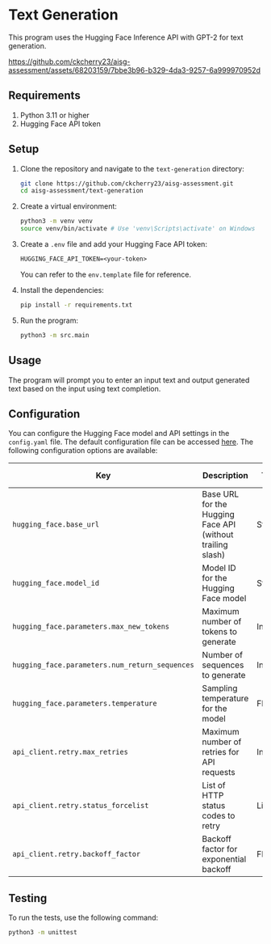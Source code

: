 # Text Generation 

This program uses the Hugging Face Inference API with GPT-2 for text generation.

https://github.com/ckcherry23/aisg-assessment/assets/68203159/7bbe3b96-b329-4da3-9257-6a999970952d

## Requirements

1. Python 3.11 or higher
2. Hugging Face API token

## Setup

1. Clone the repository and navigate to the `text-generation` directory:
    ```sh
    git clone https://github.com/ckcherry23/aisg-assessment.git
    cd aisg-assessment/text-generation
    ```

2. Create a virtual environment:
    ```sh
    python3 -m venv venv
    source venv/bin/activate # Use 'venv\Scripts\activate' on Windows
    ```

3. Create a `.env` file and add your Hugging Face API token:
    ```txt
    HUGGING_FACE_API_TOKEN=<your-token>
    ```
   You can refer to the `env.template` file for reference.

4. Install the dependencies:
    ```sh
    pip install -r requirements.txt
    ```

5. Run the program:
    ```sh
    python3 -m src.main
    ```

## Usage

The program will prompt you to enter an input text and output generated text based on the input using text completion.

## Configuration

You can configure the Hugging Face model and API settings in the `config.yaml` file. The default configuration file can be accessed [here](config.yaml). The following configuration options are available: 

| Key | Description | Type | Required | Default Value |
| --- | ----------- | ---- | -------- | ------------- |
| `hugging_face.base_url` | Base URL for the Hugging Face API (without trailing slash) | String | Yes | - |
| `hugging_face.model_id` | Model ID for the Hugging Face model | String | Yes | - |
| `hugging_face.parameters.max_new_tokens` | Maximum number of tokens to generate | Int | No | 50 |
| `hugging_face.parameters.num_return_sequences` | Number of sequences to generate | Int | No | 1 |
| `hugging_face.parameters.temperature` | Sampling temperature for the model | Float | No | 0.8 |
| `api_client.retry.max_retries` | Maximum number of retries for API requests | Int | No | 3 |
| `api_client.retry.status_forcelist` | List of HTTP status codes to retry | List[Int] | No | [500, 502, 503, 504] |
| `api_client.retry.backoff_factor` | Backoff factor for exponential backoff | Float | No | 0.5 |

## Testing

To run the tests, use the following command:
```sh
python3 -m unittest
```
